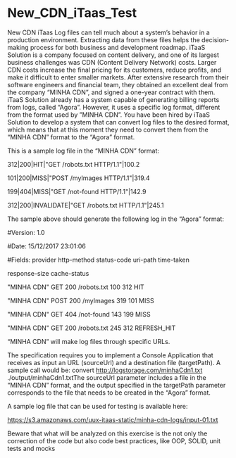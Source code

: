 # New_CDN_iTaas_Test

New CDN iTaas
Log files can tell much about a system’s behavior in a production environment.
Extracting data from these files helps the decision-making process for both business
and development roadmap.
iTaaS Solution is a company focused on content delivery, and one of its largest business
challenges was CDN (Content Delivery Network) costs. Larger CDN costs increase the
final pricing for its customers, reduce profits, and make it difficult to enter smaller
markets.
After extensive research from their software engineers and financial team, they
obtained an excellent deal from the company “MINHA CDN”, and signed a one-year
contract with them.
iTaaS Solution already has a system capable of generating billing reports from logs,
called “Agora”. However, it uses a specific log format, different from the format used by
”MINHA CDN”.
You have been hired by iTaaS Solution to develop a system that can convert log files to
the desired format, which means that at this moment they need to convert them from
the “MINHA CDN” format to the “Agora” format.

This is a sample log file in the “MINHA CDN” format:

312|200|HIT|"GET /robots.txt HTTP/1.1"|100.2

101|200|MISS|"POST /myImages HTTP/1.1"|319.4

199|404|MISS|"GET /not-found HTTP/1.1"|142.9

312|200|INVALIDATE|"GET /robots.txt HTTP/1.1"|245.1

The sample above should generate the following log in the “Agora” format:

#Version: 1.0

#Date: 15/12/2017 23:01:06

#Fields: provider http-method status-code uri-path time-taken

response-size cache-status

"MINHA CDN" GET 200 /robots.txt 100 312 HIT

"MINHA CDN" POST 200 /myImages 319 101 MISS

"MINHA CDN" GET 404 /not-found 143 199 MISS

"MINHA CDN" GET 200 /robots.txt 245 312 REFRESH_HIT

“MINHA CDN” will make log files through specific URLs.

The specification requires you to implement a Console Application that receives as input
an URL (sourceUrl) and a destination file (targetPath). A sample call would be:
convert http://logstorage.com/minhaCdn1.txt ./output/minhaCdn1.txtThe sourceUrl parameter includes a file in the “MINHA CDN” format, and the output
specified in the targetPath parameter corresponds to the file that needs to be created in
the “Agora” format.

A sample log file that can be used for testing is available here:

https://s3.amazonaws.com/uux-itaas-static/minha-cdn-logs/input-01.txt

Beware that what will be analyzed on this exercise is the not only the correction of the
code but also code best practices, like OOP, SOLID, unit tests and mocks
